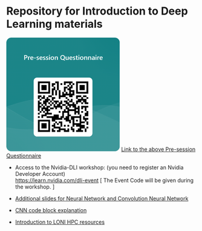 # Repository for Introduction to Deep Learning materials

<img src="https://github.com/lsuhpchelp/lonidltut/blob/main/QRCode%20for%20Pre-session%20Questionnaire.png" width="300" height="300" />
<a href="https://forms.office.com/r/CFySGNDx52">Link to the above Pre-session Questionnaire</a>

* Access to the Nvidia-DLI workshop: (you need to register an Nvidia Developer Account)\
https://learn.nvidia.com/dli-event [ The Event Code will be given during the workshop. ]
   
* <a href="https://github.com/lsuhpchelp/lonidltut/blob/main/intro_dl_additional_slides.pdf" target="_blank"> Additional slides for Neural Network and Convolution Neural Network</a>
* <a href="https://github.com/lsuhpchelp/lonidltut/blob/main/ExplainCNN.pdf" target="_blank"> CNN code block explanation</a>
* <a href="https://github.com/lsuhpchelp/lonidltut/blob/main/LONI_HPC_Intro.pdf" target="_blank">Introduction to LONI HPC resources</a>
